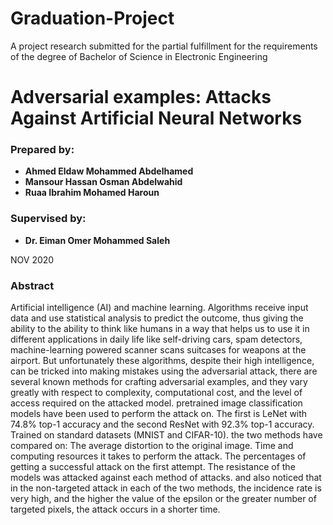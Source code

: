 # Graduation-Project

A project research submitted for the partial fulfillment for the requirements of the degree of Bachelor of Science in Electronic Engineering

# Adversarial examples: Attacks Against Artificial Neural Networks

### Prepared by: 
* **Ahmed Eldaw Mohammed Abdelhamed**
* **Mansour Hassan Osman Abdelwahid**
* **Ruaa Ibrahim Mohamed Haroun**

### Supervised by: 

* **Dr. Eiman Omer Mohammed Saleh**




NOV 2020



### Abstract

Artificial intelligence (AI) and machine learning. Algorithms receive input data and use statistical analysis to predict the outcome, thus giving the ability to the ability to think like humans in a way that helps us to use it in different applications in daily life like self-driving cars, spam detectors, machine-learning powered scanner scans suitcases for weapons at the airport. But unfortunately these algorithms, despite their high intelligence, can be tricked into making mistakes using the adversarial attack, there are several known methods for crafting adversarial examples, and they vary greatly with respect to complexity, computational cost, and the level of access required on the attacked model. pretrained image classification models have been used to perform the attack on. The first is LeNet with 74.8% top-1 accuracy and the second ResNet with 92.3% top-1 accuracy. Trained on standard datasets (MNIST and CIFAR-10). the two methods have compared on: The average distortion to the original image. Time and computing resources it takes to perform the attack. The percentages of getting a successful attack on the first attempt. The resistance of the models was attacked against each method of attacks. and also noticed that in the non-targeted attack in each of the two methods, the incidence rate is very high, and the higher the value of the epsilon or the greater number of targeted pixels, the attack occurs in a shorter time.

